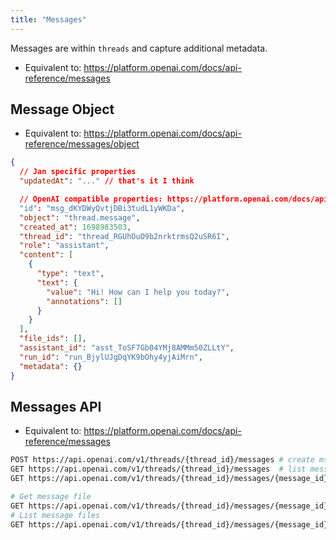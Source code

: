 ```yaml
---
title: "Messages"
---
```


Messages are within `threads` and capture additional metadata.

- Equivalent to: https://platform.openai.com/docs/api-reference/messages

## Message Object

- Equivalent to: https://platform.openai.com/docs/api-reference/messages/object

```json
{
  // Jan specific properties
  "updatedAt": "..." // that's it I think

  // OpenAI compatible properties: https://platform.openai.com/docs/api-reference/messages)
  "id": "msg_dKYDWyQvtjDBi3tudL1yWKDa",
  "object": "thread.message",
  "created_at": 1698983503,
  "thread_id": "thread_RGUhOuO9b2nrktrmsQ2uSR6I",
  "role": "assistant",
  "content": [
    {
      "type": "text",
      "text": {
        "value": "Hi! How can I help you today?",
        "annotations": []
      }
    }
  ],
  "file_ids": [],
  "assistant_id": "asst_ToSF7Gb04YMj8AMMm50ZLLtY",
  "run_id": "run_BjylUJgDqYK9bOhy4yjAiMrn",
  "metadata": {}
}
```

## Messages API

- Equivalent to: https://platform.openai.com/docs/api-reference/messages

```sh
POST https://api.openai.com/v1/threads/{thread_id}/messages # create msg
GET https://api.openai.com/v1/threads/{thread_id}/messages  # list messages
GET https://api.openai.com/v1/threads/{thread_id}/messages/{message_id}

# Get message file
GET https://api.openai.com/v1/threads/{thread_id}/messages/{message_id}/files/{file_id}
# List message files
GET https://api.openai.com/v1/threads/{thread_id}/messages/{message_id}/files
```
